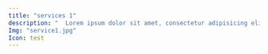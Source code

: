 ```yaml
---
title: "services 1"
description: "	Lorem ipsum dolor sit amet, consectetur adipisicing elit, sed do eiusmod tempor incididunt ut labore et dolore magna aliqua. "
Img: "service1.jpg"
Icon: test
---
```


<service-1 ></service-1>
